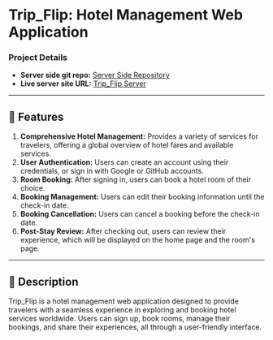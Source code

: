 # Trip_Flip: Hotel Management Web Application

### Project Details
- **Server side git repo:** [Server Side Repository](https://github.com/gazimaksudur2/elevateex-server)
- **Live server site URL:** [Trip_Flip Server](https://elevate-dusky-nine.vercel.app/)

---

## 🌟 Features

1. **Comprehensive Hotel Management:** Provides a variety of services for travelers, offering a global overview of hotel fares and available services.
2. **User Authentication:** Users can create an account using their credentials, or sign in with Google or GitHub accounts.
3. **Room Booking:** After signing in, users can book a hotel room of their choice.
4. **Booking Management:** Users can edit their booking information until the check-in date.
5. **Booking Cancellation:** Users can cancel a booking before the check-in date.
6. **Post-Stay Review:** After checking out, users can review their experience, which will be displayed on the home page and the room's page.

---

## 📝 Description

Trip_Flip is a hotel management web application designed to provide travelers with a seamless experience in exploring and booking hotel services worldwide. Users can sign up, book rooms, manage their bookings, and share their experiences, all through a user-friendly interface.
